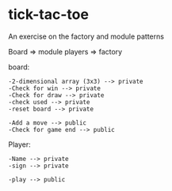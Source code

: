 # tick-tac-toe
An exercise on the factory and module patterns


Board => module
players => factory

board:

    -2-dimensional array (3x3) --> private
    -Check for win --> private
    -Check for draw --> private
    -check used --> private
    -reset board --> private

    -Add a move --> public
    -Check for game end --> public

Player:

    -Name --> private
    -sign --> private

    -play --> public
